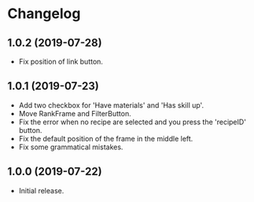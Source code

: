 
Changelog
=========


1.0.2 (2019-07-28)
------------------

- Fix position of link button.

1.0.1 (2019-07-23)
------------------

- Add two checkbox for 'Have materials' and 'Has skill up'.
- Move RankFrame and FilterButton.
- Fix the error when no recipe are selected and you press the 'recipeID' button.
- Fix the default position of the frame in the middle left.
- Fix some grammatical mistakes. 

1.0.0 (2019-07-22)
------------------

- Initial release.
